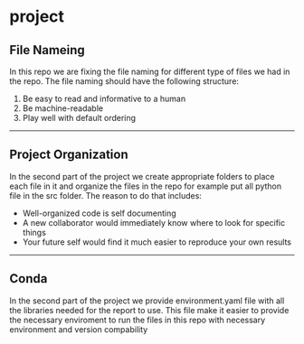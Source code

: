 # project



## File Nameing

In this repo we are fixing the file naming for different type of files we had in the repo. 
The file naming should have the following structure:

1. Be easy to read and informative to a human
2. Be machine-readable
3. Play well with default ordering

------------------------------------

## Project Organization

In the second part of the project we create appropriate folders to place each file in it and organize the files in the repo
for example put all python file in the src folder. The reason to do that includes:

* Well-organized code is self documenting
* A new collaborator would immediately know where to look for specific things
* Your future self would find it much easier to reproduce your own results

------------------------------------

## Conda

In the second part of the project we provide environment.yaml file with all the libraries needed for the report to use.
This file make it easier to provide the necessary enviroment to run the files in this repo with necessary environment and version compability

